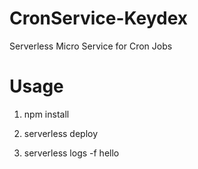 # CronService-Keydex
Serverless Micro Service for Cron Jobs

# Usage

1. npm install

2. serverless deploy

3. serverless logs -f hello
